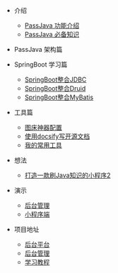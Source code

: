 * 介绍
  * [PassJava 功能介绍](introduction/PassJava_introduction_01.md)
  * [PassJava 必备知识](introduction/PassJava_introduction_02.md)
* PassJava 架构篇

* SpringBoot 学习篇
  * [SpringBoot整合JDBC](springboot-tech/spring-boot-05-data-jdbc.md)
  * [SpringBoot整合Druid](springboot-tech/spring-boot-06-data-druid.md)
  * [SpringBoot整合MyBatis](springboot-tech/spring-boot-07-data-mybatis.md)

* 工具篇
  * [图床神器配置](tools/图床神器配置.md)
  * [使用docsify写开源文档](tools/使用docsify写开源文档.md)
  * [我的常用工具](tools/我的常用工具.md)

* 想法
  * [打造一款刷Java知识的小程序2](idea/打造一款刷Java知识的小程序2.md)

* 演示
  * [后台管理]()
  * [小程序端]()

* 项目地址
  * [后台平台](https://github.com/Jackson0714/PassJava-Platform)
  * [后台管理](https://github.com/Jackson0714/PassJava-Portal)
  * [学习教程](https://github.com/Jackson0714/PassJava-Learning)